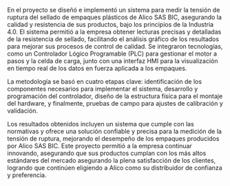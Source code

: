 En el proyecto se diseñó e implementó un sistema para medir la tensión de ruptura del 
sellado de empaques plásticos de Alico SAS BIC, asegurando la calidad y resistencia de sus 
productos, bajo los principios de la Industria 4.0. El sistema permitió a la empresa obtener lecturas 
precisas y detalladas de la resistencia de sellado, facilitando el análisis gráfico de los resultados 
para mejorar sus procesos de control de calidad. Se integraron tecnologías, como un Controlador 
Lógico Programable (PLC) para gestionar el motor a pasos y la celda de carga, junto con una 
interfaz HMI para la visualización en tiempo real de los datos en fuerza aplicada a los empaques.

La metodología se basó en cuatro etapas clave: identificación de los componentes 
necesarios para implementar el sistema, desarrollo y programación del controlador, diseño de la 
estructura física para el montaje del hardware, y finalmente, pruebas de campo para ajustes de 
calibración y validación. 

Los resultados obtenidos incluyen un sistema que cumple con las 
normativas y ofrece una solución confiable y precisa para la medición de la tensión de ruptura, 
mejorando el desempeño de los empaques producidos por Alico SAS BIC. Este proyecto permitió
a la empresa continuar innovando, asegurando que sus productos cumplan con los más altos 
estándares del mercado asegurando la plena satisfacción de los clientes, logrando que continúen 
eligiendo a Alico como su distribuidor de confianza y preferencia.
